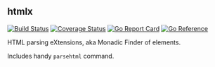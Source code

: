 ## htmlx

[![Build Status](https://github.com/wkhere/htmlx/workflows/Go/badge.svg?branch=master)](https://github.com/wkhere/htmlx/actions/workflows/go.yml)
[![Coverage Status](https://coveralls.io/repos/github/wkhere/htmlx/badge.svg?branch=master&kill_cache=1)](https://coveralls.io/github/wkhere/htmlx?branch=master)
[![Go Report Card](https://goreportcard.com/badge/github.com/wkhere/htmlx)](https://goreportcard.com/report/github.com/wkhere/htmlx)
[![Go Reference](https://pkg.go.dev/badge/github.com/wkhere/htmlx.svg)](https://pkg.go.dev/github.com/wkhere/htmlx)

HTML parsing eXtensions, aka Monadic Finder of elements.

Includes handy `parsehtml` command.
